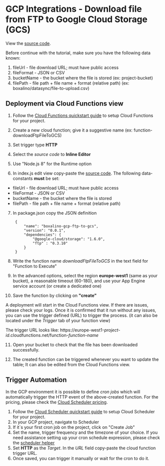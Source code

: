 # GCP Integrations - Download file from FTP to Google Cloud Storage (GCS)

View the [source code][code].

[code]: ./index.js

Before continue with the tutorial, make sure you have the following data known:
1. fileUrl         - file download URL; must have public access 
2. fileFormat      - JSON or CSV
3. bucketName      - the bucket where the file is stored (ex: project-bucket)
4. filePath        - file path + file name + format (relative path) (ex: boxalino/datasync/file-to-upload.csv)


## Deployment via Cloud Functions view

1. Follow the [Cloud Functions quickstart guide] to setup Cloud
Functions for your project.

2. Create a new cloud function; give it a suggestive name (ex:  function-downloadFtpFileToGCS)

3. Set trigger type **HTTP**

4. Select the _source code_ to **Inline Editor**

5. Use "Node.js 8" for the Runtime option

6. In index.js edit view copy-paste the [source code][code]. The following data-constants **must** be set:
- fileUrl         - file download URL; must have public access 
- fileFormat      - JSON or CSV
- bucketName      - the bucket where the file is stored
- filePath        - file path + file name + format (relative path)

7. In package.json copy the JSON definition


        {
            "name": "boxalino-gcp-ftp-to-gcs",
            "version": "0.0.1",
            "dependencies": {
                "@google-cloud/storage": "1.6.0",
                "ftp" : "0.3.10"
            }
        }

8. Write the function name *downloadFtpFileToGCS* in the text field for "Function to Execute"

9. In the advanced options, select the region **europe-west1** (same as your bucket), a reasonable timeout (60-180), and use your App Engine service account (or create a dedicated one)
    
10. Save the function by clicking on **"create"**

A deployment will start in the Cloud Functions view. If there are issues, please check your logs. Once it is confirmed that it run without any issues, you can use the trigger defined (URL) to trigger the process. (it can also be located under the _Trigger_ tab of your function view)

The trigger URL looks like: https://europe-west1-*project-id*.cloudfunctions.net/function-*function-name*

11. Open your bucket to check that the file has been downloaded successfully.

12. The created function can be triggered whenever you want to update the table; It can also be edited from the Cloud Functions view.


## Trigger Automation

In the GCP environment it is possible to define *cron jobs* which will automatically trigger the HTTP event of the above-created function. For the pricing, please check the [Cloud Scheduler pricing].

1. Follow the [Cloud Scheduler quickstart guide] to setup Cloud Scheduler for your project.
2. In your GCP project, navigate to Scheduler
3. If it`s your first cron job on the project, click on "Create Job"
4. Set the name, trigger frequency and the timezone of your choice. If you need assistance setting up your cron schedule expression, please check the [scheduler helper]
5. Set **HTTP** as the *Target*. In the *URL* field copy-paste the cloud function trigger URL.
6. Once saved, you can trigger it manually or wait for the cron to do it.




[Cloud Functions quickstart guide]: https://cloud.google.com/functions/docs/quickstart-console
[Cloud Scheduler quickstart guide]: https://cloud.google.com/scheduler/docs/quickstart/
[Cloud Scheduler pricing]: https://cloud.google.com/scheduler/pricing
[scheduler helper]: https://crontab.guru/